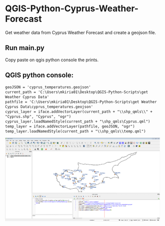 # QGIS-Python-Cyprus-Weather-Forecast
Get weather data from Cyprus Weather Forecast and create a geojson file.

## Run main.py 
Copy paste on qgis python console the prints.

## QGIS python console:

```
geoJSON = 'cyprus_temperatures.geojson'
current_path = 'C:\Users\mkiria01\Desktop\QGIS-Python-Scripts\get Weather Cyprus Data'
pathfile = 'C:\Users\mkiria01\Desktop\QGIS-Python-Scripts\get Weather Cyprus Data\cyprus_temperatures.geojson'
cyprus_layer = iface.addVectorLayer(current_path + "\\shp_qmls\\" + "Cyprus.shp", "Cyprus", "ogr")
cyprus_layer.loadNamedStyle(current_path + "\shp_qmls\Cyprus.qml")
temp_layer = iface.addVectorLayer(pathfile, geoJSON, "ogr")
temp_layer.loadNamedStyle(current_path + "\\shp_qmls\\temp.qml")
```
![example](https://github.com/Mariosmsk/QGIS-Python-Cyprus-Weather-Forecast/blob/master/test_qgis.PNG)
